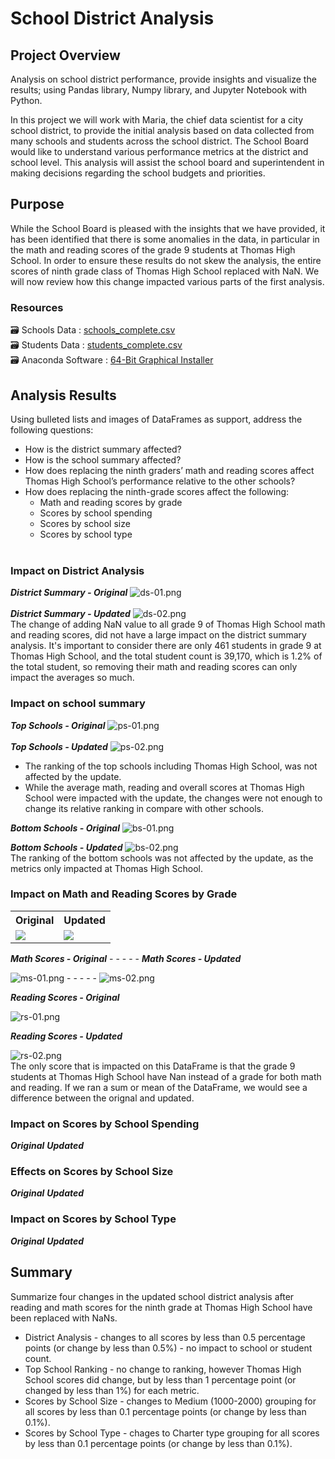 # School District Analysis

## Project Overview

Analysis on school district performance, provide insights and visualize the results; using Pandas library, Numpy library, and Jupyter Notebook with Python.<br/>

In this project we will work with Maria, the chief data scientist for a city school district, to provide the initial analysis based on data collected from many schools and students across the school district.
The School Board would like to understand various performance metrics at the district and school level. This analysis will assist the school board and superintendent in making decisions regarding the school budgets and priorities.

## Purpose

While the School Board is pleased with the insights that we have provided, it has been identified that there is some anomalies in the data, in particular in the math and reading scores of the grade 9 students at Thomas High School. 
In order to ensure these results do not skew the analysis, the entire scores of ninth grade class of Thomas High School replaced with NaN. We will now review how this change impacted various parts of the first analysis.

### Resources
:card_file_box: Schools Data : [schools_complete.csv](/Resources/schools_complete.csv)<br/>
:card_file_box: Students Data : [students_complete.csv](/Resources/students_complete.csv)<br/>
:card_file_box: Anaconda Software : [64-Bit Graphical Installer](https://www.anaconda.com/products/distribution)<br/>



## Analysis Results
Using bulleted lists and images of DataFrames as support, address the following questions:
- How is the district summary affected?
- How is the school summary affected?
- How does replacing the ninth graders’ math and reading scores affect Thomas High School’s performance relative to the other schools?
- How does replacing the ninth-grade scores affect the following:
    - Math and reading scores by grade
    - Scores by school spending
    - Scores by school size
    - Scores by school type
    <br/>
    
    
### Impact on District Analysis

 ***District Summary - Original***
 ![ds-01.png](/images/ds-01.png)
 <br/><br/>
 ***District Summary - Updated***
 ![ds-02.png](/images/ds-02.png) 
 <br/>
The change of adding NaN value to all grade 9 of Thomas High School math and reading scores, did not have a large impact on the district summary analysis. It's important to consider there are only 461 students in grade 9 at Thomas High School, and the total student count is 39,170, which is 1.2% of the total student, so removing their math and reading scores can only impact the averages so much. <br/>

### Impact on school summary
***Top Schools - Original***
![ps-01.png](/images/ps-01.png)
<br/><br/>
***Top Schools - Updated***
![ps-02.png](/images/ps-02.png)

- The ranking of the top schools including Thomas High School, was not affected by the update.
- While the average math, reading and overall scores at Thomas High School were impacted with the update, the changes were not enough to change its relative ranking in compare with other schools.

***Bottom Schools - Original***
![bs-01.png](/images/bs-01.png)

***Bottom Schools - Updated***
![bs-02.png](/images/bs-02.png)
<br/>
The ranking of the bottom schools was not affected by the update, as the metrics  only impacted at Thomas High School.

### Impact on Math and Reading Scores by Grade
<table>
  <tr>
    <th>Original</th>
    <th>Updated</th>
  </tr>
  <tr>
    <td><img src="images/ms-01.png"></td>
    <td><img src="images/ms-02.png"></td>
  </tr>
</table>

***Math Scores - Original***  - - - - -   ***Math Scores - Updated***

![ms-01.png](/images/ms-01.png)  - - - - -  ![ms-02.png](/images/ms-02.png)
<br/>


***Reading Scores - Original***

![rs-01.png](/images/rs-01.png)

***Reading Scores - Updated***

![rs-02.png](/images/rs-02.png)
<br/>
The only score that is impacted on this DataFrame is that the grade 9 students at Thomas High School have Nan instead of a grade for both math and reading. If we ran a sum or mean of the DataFrame, we would see a difference between the orignal and updated.

### Impact on Scores by School Spending
***Original***
***Updated***

### Effects on Scores by School Size
***Original***
***Updated***


### Impact on Scores by School Type
***Original***
***Updated***


## Summary
Summarize four changes in the updated school district analysis after reading and math scores for the ninth grade at Thomas High School have been replaced with NaNs.
- District Analysis - changes to all scores by less than 0.5 percentage points (or change by less than 0.5%) - no impact to school or student count.
- Top School Ranking - no change to ranking, however Thomas High School scores did change, but by less than 1 percentage point (or changed by less than 1%) for each metric.
- Scores by School Size - changes to Medium (1000-2000) grouping for all scores by less than 0.1 percentage points (or change by less than 0.1%).
- Scores by School Type - chages to Charter type grouping for all scores by less than 0.1 percentage points (or change by less than 0.1%).

<br/>
